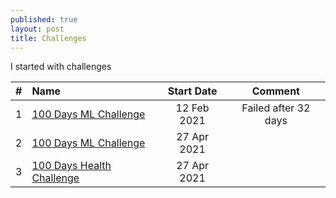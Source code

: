 ```yaml
---
published: true
layout: post
title: Challenges
---
```


I started with challenges

| #| Name | Start Date| Comment|
| :-------------: | :---------- | :-----------: | :-----------: |
| 1 | [100 Days ML Challenge](https://www.prashantsingh.co.in/100DaysMLChallenge/README-v1)|12 Feb 2021| Failed after 32 days|
| 2 | [100 Days ML Challenge](https://www.prashantsingh.co.in/100DaysMLChallenge/)|27 Apr 2021|<replaceMe> |
| 3 | [100 Days Health Challenge](https://www.prashantsingh.co.in/100DaysHealthChallenge/)|27 Apr 2021|<replaceMe> |

